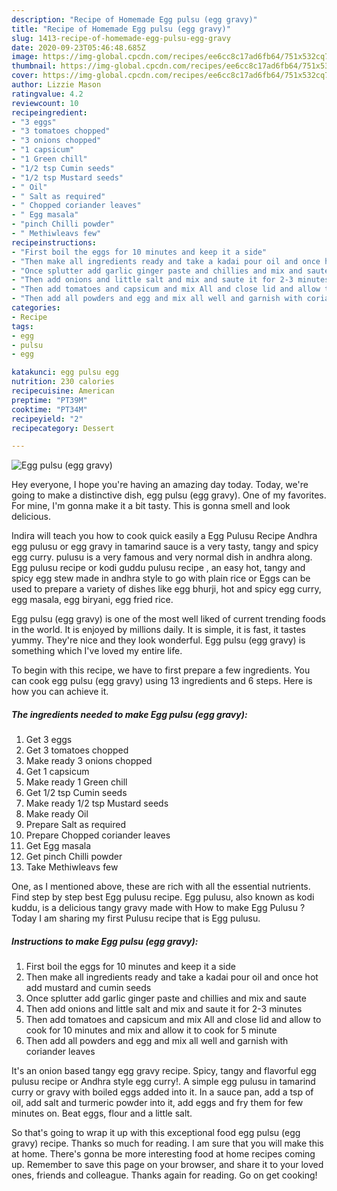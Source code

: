```yaml
---
description: "Recipe of Homemade Egg pulsu (egg gravy)"
title: "Recipe of Homemade Egg pulsu (egg gravy)"
slug: 1413-recipe-of-homemade-egg-pulsu-egg-gravy
date: 2020-09-23T05:46:48.685Z
image: https://img-global.cpcdn.com/recipes/ee6cc8c17ad6fb64/751x532cq70/egg-pulsu-egg-gravy-recipe-main-photo.jpg
thumbnail: https://img-global.cpcdn.com/recipes/ee6cc8c17ad6fb64/751x532cq70/egg-pulsu-egg-gravy-recipe-main-photo.jpg
cover: https://img-global.cpcdn.com/recipes/ee6cc8c17ad6fb64/751x532cq70/egg-pulsu-egg-gravy-recipe-main-photo.jpg
author: Lizzie Mason
ratingvalue: 4.2
reviewcount: 10
recipeingredient:
- "3 eggs"
- "3 tomatoes chopped"
- "3 onions chopped"
- "1 capsicum"
- "1 Green chill"
- "1/2 tsp Cumin seeds"
- "1/2 tsp Mustard seeds"
- " Oil"
- " Salt as required"
- " Chopped coriander leaves"
- " Egg masala"
- "pinch Chilli powder"
- " Methiwleavs few"
recipeinstructions:
- "First boil the eggs for 10 minutes and keep it a side"
- "Then make all ingredients ready and take a kadai pour oil and once hot add mustard and cumin seeds"
- "Once splutter add garlic ginger paste and chillies and mix and saute"
- "Then add onions and little salt and mix and saute it for 2-3 minutes"
- "Then add tomatoes and capsicum and mix All and close lid and allow to cook for 10 minutes and mix and allow it to cook for 5 minute"
- "Then add all powders and egg and mix all well and garnish with coriander leaves"
categories:
- Recipe
tags:
- egg
- pulsu
- egg

katakunci: egg pulsu egg 
nutrition: 230 calories
recipecuisine: American
preptime: "PT39M"
cooktime: "PT34M"
recipeyield: "2"
recipecategory: Dessert

---
```



![Egg pulsu (egg gravy)](https://img-global.cpcdn.com/recipes/ee6cc8c17ad6fb64/751x532cq70/egg-pulsu-egg-gravy-recipe-main-photo.jpg)

Hey everyone, I hope you're having an amazing day today. Today, we're going to make a distinctive dish, egg pulsu (egg gravy). One of my favorites. For mine, I'm gonna make it a bit tasty. This is gonna smell and look delicious.

Indira will teach you how to cook quick easily a Egg Pulusu Recipe Andhra egg pulusu or egg gravy in tamarind sauce is a very tasty, tangy and spicy egg curry. pulusu is a very famous and very normal dish in andhra along. Egg pulusu recipe or kodi guddu pulusu recipe , an easy hot, tangy and spicy egg stew made in andhra style to go with plain rice or Eggs can be used to prepare a variety of dishes like egg bhurji, hot and spicy egg curry, egg masala, egg biryani, egg fried rice.

Egg pulsu (egg gravy) is one of the most well liked of current trending foods in the world. It is enjoyed by millions daily. It is simple, it is fast, it tastes yummy. They're nice and they look wonderful. Egg pulsu (egg gravy) is something which I've loved my entire life.


To begin with this recipe, we have to first prepare a few ingredients. You can cook egg pulsu (egg gravy) using 13 ingredients and 6 steps. Here is how you can achieve it.

<!--inarticleads1-->

##### The ingredients needed to make Egg pulsu (egg gravy):

1. Get 3 eggs
1. Get 3 tomatoes chopped
1. Make ready 3 onions chopped
1. Get 1 capsicum
1. Make ready 1 Green chill
1. Get 1/2 tsp Cumin seeds
1. Make ready 1/2 tsp Mustard seeds
1. Make ready  Oil
1. Prepare  Salt as required
1. Prepare  Chopped coriander leaves
1. Get  Egg masala
1. Get pinch Chilli powder
1. Take  Methiwleavs few


One, as I mentioned above, these are rich with all the essential nutrients. Find step by step best Egg pulusu recipe. Egg pulusu, also known as kodi kuddu, is a delicious tangy gravy made with How to make Egg Pulusu ? Today I am sharing my first Pulusu recipe that is Egg pulusu. 

<!--inarticleads2-->

##### Instructions to make Egg pulsu (egg gravy):

1. First boil the eggs for 10 minutes and keep it a side
1. Then make all ingredients ready and take a kadai pour oil and once hot add mustard and cumin seeds
1. Once splutter add garlic ginger paste and chillies and mix and saute
1. Then add onions and little salt and mix and saute it for 2-3 minutes
1. Then add tomatoes and capsicum and mix All and close lid and allow to cook for 10 minutes and mix and allow it to cook for 5 minute
1. Then add all powders and egg and mix all well and garnish with coriander leaves


It&#39;s an onion based tangy egg gravy recipe. Spicy, tangy and flavorful egg pulusu recipe or Andhra style egg curry!. A simple egg pulusu in tamarind curry or gravy with boiled eggs added into it. In a sauce pan, add a tsp of oil, add salt and turmeric powder into it, add eggs and fry them for few minutes on. Beat eggs, flour and a little salt. 

So that's going to wrap it up with this exceptional food egg pulsu (egg gravy) recipe. Thanks so much for reading. I am sure that you will make this at home. There's gonna be more interesting food at home recipes coming up. Remember to save this page on your browser, and share it to your loved ones, friends and colleague. Thanks again for reading. Go on get cooking!

